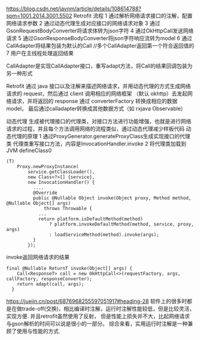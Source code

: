 
https://blog.csdn.net/jaynm/article/details/108614788?spm=1001.2014.3001.5502
Retrofit 流程
1 通过解析网络请求接口的注解，配置网络请求参数
2 通过动态代理生成对应接口的网络请求对象
3 通过GsonRequestBodyConverter将请求体转为json字符
4 通过OkHttpCall发送网络请求
5 通过GsonResponseBodyConverter将json字符响应流转为model
6 通过CallAdapter将结果包装为默认的Call   //多个CallAdapter返回第一个符合返回值的
7 用户在主线程处理返回结果

CallAdapter是实现CallAdapter接口，重写adapt方法，将Call的结果回调包装为另一种形式

Retrofit 通过 java 接口以及注解来描述网络请求，并用动态代理的方式生成网络请求的 request，然后通过 client 调用相应的网络框架
（默认 okhttp）去发起网络请求，并将返回的 response 通过 converterFactory 转换成相应的数据 model，
最后通过calladapter转换成其他数据方式（如 rxjava Observable）

动态代理
生成被代理接口的代理类，对接口方法进行功能增强，也就是进行网络请求的过程，并且每个方法调用网络的流程类似，通过动态代理减少样板代码
动态代理的原理
1 通过ProxyGenerator.generateProxyClass生成实现接口的代理类
代理类重写接口方法，内容是InvocationHandler.invoke
2 将代理类加载到JVM    defineClass0
```
(T)
    Proxy.newProxyInstance(
        service.getClassLoader(),
        new Class<?>[] {service},
        new InvocationHandler() {
          ....
          @Override
          public @Nullable Object invoke(Object proxy, Method method, @Nullable Object[] args)
              throws Throwable {
            ...
            return platform.isDefaultMethod(method)
                ? platform.invokeDefaultMethod(method, service, proxy, args)
                : loadServiceMethod(method).invoke(args);
          }
        });
```
invoke返回网络请求的结果
```
final @Nullable ReturnT invoke(Object[] args) {
    Call<ResponseT> call = new OkHttpCall<>(requestFactory, args, callFactory, responseConverter);
    return adapt(call, args);
  }
```


https://juejin.cn/post/6876968255597051917#heading-28
软件上的很多时都是在做trade-off(交换)，相比编译时注解，运行时注解性能较低，但是比较灵活，实现方便. 并且retrofit虽然使用了反射，
但是性能上损失并不大，比起网络请求与gson解析的时间可以说是很小的一部分。 综合来看，实用运行时注解是一种兼顾了使用与性能的方式.
